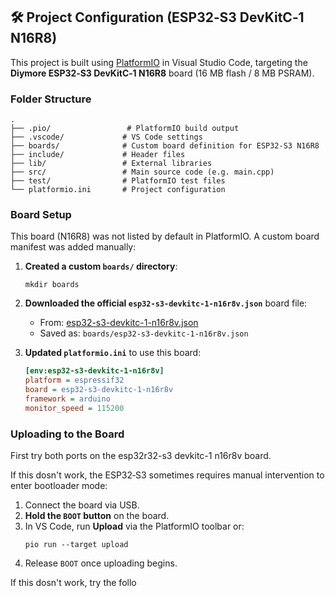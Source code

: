 ## 🛠 Project Configuration (ESP32‑S3 DevKitC‑1 N16R8)

This project is built using [PlatformIO](https://platformio.org/) in Visual Studio Code, targeting the **Diymore ESP32‑S3 DevKitC‑1 N16R8** board (16 MB flash / 8 MB PSRAM).

### Folder Structure

```
.
├── .pio/                 # PlatformIO build output
├── .vscode/             # VS Code settings
├── boards/              # Custom board definition for ESP32-S3 N16R8
├── include/             # Header files
├── lib/                 # External libraries
├── src/                 # Main source code (e.g. main.cpp)
├── test/                # PlatformIO test files
└── platformio.ini       # Project configuration
```

### Board Setup

This board (N16R8) was not listed by default in PlatformIO. A custom board manifest was added manually:

1. **Created a custom `boards/` directory**:
   ```
   mkdir boards
   ```

2. **Downloaded the official `esp32-s3-devkitc-1-n16r8v.json`** board file:
   - From: [esp32-s3-devkitc-1-n16r8v.json](https://raw.githubusercontent.com/platformio/platform-espressif32/develop/boards/esp32-s3-devkitc-1-n16r8v.json)
   - Saved as: `boards/esp32-s3-devkitc-1-n16r8v.json`

3. **Updated `platformio.ini`** to use this board:

   ```ini
   [env:esp32-s3-devkitc-1-n16r8v]
   platform = espressif32
   board = esp32-s3-devkitc-1-n16r8v
   framework = arduino
   monitor_speed = 115200
   ```

### Uploading to the Board

First try both ports on the esp32r32-s3 devkitc-1 n16r8v board. 

If this dosn't work, the ESP32‑S3 sometimes requires manual intervention to enter bootloader mode:

1. Connect the board via USB.
2. **Hold the `BOOT` button** on the board.
3. In VS Code, run **Upload** via the PlatformIO toolbar or:
   ```
   pio run --target upload
   ```
4. Release `BOOT` once uploading begins.

If this dosn't work, try the follo